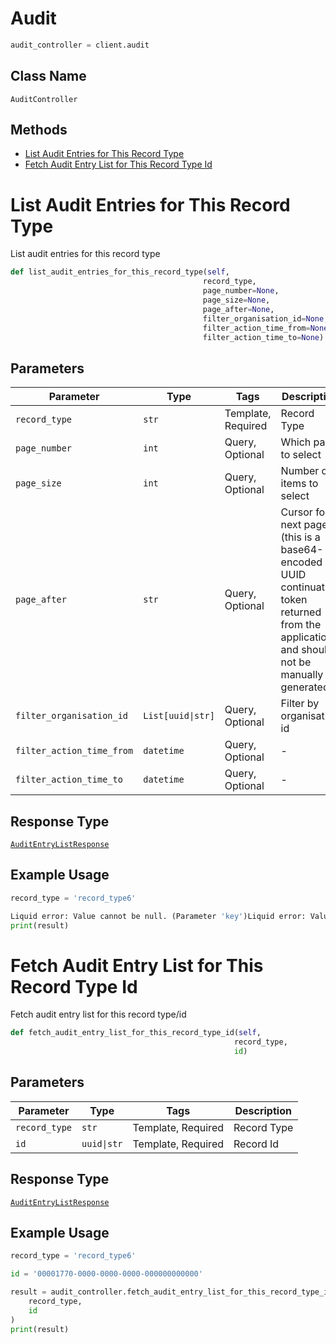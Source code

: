 # Audit

```python
audit_controller = client.audit
```

## Class Name

`AuditController`

## Methods

* [List Audit Entries for This Record Type](../../doc/controllers/audit.md#list-audit-entries-for-this-record-type)
* [Fetch Audit Entry List for This Record Type Id](../../doc/controllers/audit.md#fetch-audit-entry-list-for-this-record-type-id)


# List Audit Entries for This Record Type

List audit entries for this record type

```python
def list_audit_entries_for_this_record_type(self,
                                           record_type,
                                           page_number=None,
                                           page_size=None,
                                           page_after=None,
                                           filter_organisation_id=None,
                                           filter_action_time_from=None,
                                           filter_action_time_to=None)
```

## Parameters

| Parameter | Type | Tags | Description |
|  --- | --- | --- | --- |
| `record_type` | `str` | Template, Required | Record Type |
| `page_number` | `int` | Query, Optional | Which page to select |
| `page_size` | `int` | Query, Optional | Number of items to select |
| `page_after` | `str` | Query, Optional | Cursor for next page (this is a base64-encoded UUID continuation token returned from the application and should not be manually generated) |
| `filter_organisation_id` | `List[uuid\|str]` | Query, Optional | Filter by organisation id |
| `filter_action_time_from` | `datetime` | Query, Optional | - |
| `filter_action_time_to` | `datetime` | Query, Optional | - |

## Response Type

[`AuditEntryListResponse`](../../doc/models/audit-entry-list-response.md)

## Example Usage

```python
record_type = 'record_type6'

Liquid error: Value cannot be null. (Parameter 'key')Liquid error: Value cannot be null. (Parameter 'key')Liquid error: Value cannot be null. (Parameter 'key')Liquid error: Value cannot be null. (Parameter 'key')Liquid error: Value cannot be null. (Parameter 'key')Liquid error: Value cannot be null. (Parameter 'key')result = audit_controller.list_audit_entries_for_this_record_type(Liquid error: Value cannot be null. (Parameter 'key')Liquid error: Value cannot be null. (Parameter 'key')Liquid error: Value cannot be null. (Parameter 'key')Liquid error: Value cannot be null. (Parameter 'key')Liquid error: Value cannot be null. (Parameter 'key')Liquid error: Value cannot be null. (Parameter 'key')record_type)
print(result)
```


# Fetch Audit Entry List for This Record Type Id

Fetch audit entry list for this record type/id

```python
def fetch_audit_entry_list_for_this_record_type_id(self,
                                                  record_type,
                                                  id)
```

## Parameters

| Parameter | Type | Tags | Description |
|  --- | --- | --- | --- |
| `record_type` | `str` | Template, Required | Record Type |
| `id` | `uuid\|str` | Template, Required | Record Id |

## Response Type

[`AuditEntryListResponse`](../../doc/models/audit-entry-list-response.md)

## Example Usage

```python
record_type = 'record_type6'

id = '00001770-0000-0000-0000-000000000000'

result = audit_controller.fetch_audit_entry_list_for_this_record_type_id(
    record_type,
    id
)
print(result)
```

